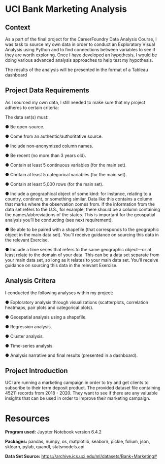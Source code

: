 # UCI Bank Marketing Analysis

## Context

As a part of the final project for the CareerFoundry Data Analysis Course, I was task to source my own data in order to conduct an Exploratory Visual Analysis using Python and to find connections between variables to see if they are worth exploring. Once I have developed an hypothesis, I would be doing various advanced analysis approaches to help test my hypothesis.

The results of the analysis will be presented in the format of a Tableau dashboard

## Project Data Requirements

As I sourced my own data, I still needed to make sure that my project adheres to certain criteria:

The data set(s) must:

● Be open-source.

● Come from an authentic/authoritative source.

● Include non-anonymized column names.

● Be recent (no more than 3 years old).

● Contain at least 5 continuous variables (for the main set).

● Contain at least 5 categorical variables (for the main set).

● Contain at least 5,000 rows (for the main set).

● Include a geographical object of some kind: for instance, relating to a country,
continent, or something similar. Data like this contains a column that marks where
the observation comes from. If the information from the data set refers to the U.S.,
for example, there should be a column containing the names/abbreviations of the
states. This is important for the geospatial analysis you’ll be conducting (see next
requirement).

● Be able to be paired with a shapefile (that corresponds to the geographic object in
the main data set). You’ll receive guidance on sourcing this data in the relevant
Exercise.

● Include a time series that refers to the same geographic object—or at least relate to
the domain of your data. This can be a data set separate from your main data set, so
long as it relates to your main data set. You’ll receive guidance on sourcing this data
in the relevant Exercise.

## Analysis Critera

I conducted the following analyses within my project:

● Exploratory analysis through visualizations (scatterplots, correlation heatmaps, pair
plots and categorical plots).

● Geospatial analysis using a shapefile.

● Regression analysis.

● Cluster analysis.
 
● Time-series analysis.

● Analysis narrative and final results (presented in a dashboard).

## Project Introduction

UCI are running a marketing campaign in order to try and get clients to subscribe to their term deposit product.
The provided dataset file containing 45211 records from 2018 - 2020.
They want to see if there are any valuable insights that can be used in order to improve their marketing campaign.

# Resources
**Program used:** Juypter Notebook version 6.4.2

**Packages:** pandas, numpy, os, matplotlib, seaborn, pickle, folium, json, sklearn, pylab, quandl, statsmodels.api

**Data Set Source:** https://archive.ics.uci.edu/ml/datasets/Bank+Marketing#
